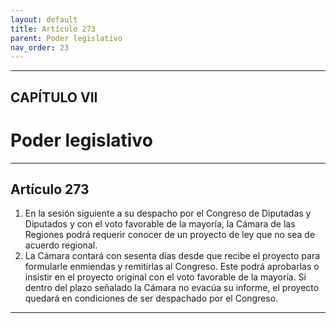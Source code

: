 ```yaml
---
layout: default
title: Artículo 273
parent: Poder legislativo
nav_order: 23
---
```


---

## CAPÍTULO VII
# Poder legislativo

---

## Artículo 273

1. En la sesión siguiente a su despacho por el Congreso de Diputadas y Diputados y con el voto favorable de la mayoría, la Cámara de las Regiones podrá requerir conocer de un proyecto de ley que no sea de acuerdo regional.
2. La Cámara contará con sesenta días desde que recibe el proyecto para formularle enmiendas y remitirlas al Congreso. Este podrá aprobarlas o insistir en el proyecto original con el voto favorable de la mayoría. Si dentro del plazo señalado la Cámara no evacúa su informe, el proyecto quedará en condiciones de ser despachado por el Congreso.

---
